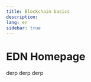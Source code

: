 ```yaml
---
title: Blockchain basics
description:
lang: en
sidebar: true
---
```


# EDN Homepage

derp derp derp
